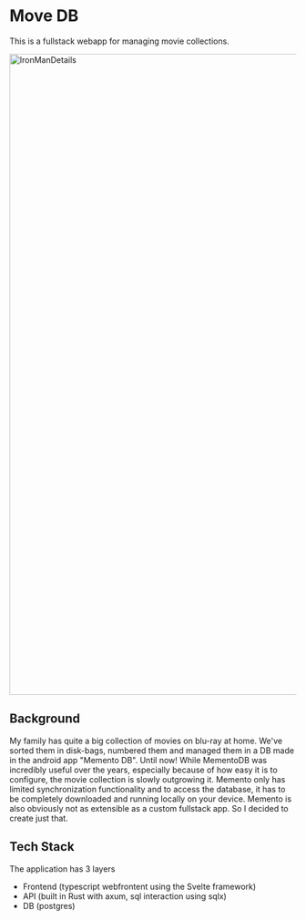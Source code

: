 # Move DB

This is a fullstack webapp for managing movie collections.

<img width="1276" height="1126" alt="IronManDetails" src="https://github.com/user-attachments/assets/7989b6bf-9172-483e-9c04-a11e838e3fe7" />


## Background

My family has quite a big collection of movies on blu-ray at home. We've sorted them in disk-bags, numbered them and managed them in a DB made in the android app "Memento DB". Until now!
While MementoDB was incredibly useful over the years, especially because of how easy it is to configure, the movie collection is slowly outgrowing it. Memento only has limited synchronization functionality and to access the database, it has to be completely downloaded and running locally on your device. Memento is also obviously not as extensible as a custom fullstack app. So I decided to create just that.

## Tech Stack

The application has 3 layers

- Frontend (typescript webfrontent using the Svelte framework)
- API (built in Rust with axum, sql interaction using sqlx)
- DB (postgres)
